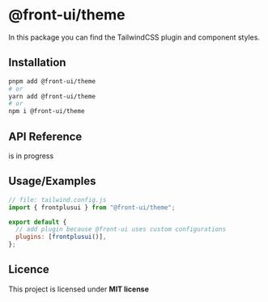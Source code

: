 # @front-ui/theme

In this package you can find the TailwindCSS plugin and component styles.

## Installation

```bash
pnpm add @front-ui/theme
# or
yarn add @front-ui/theme
# or
npm i @front-ui/theme
```

## API Reference

is in progress

## Usage/Examples

```js
// file: tailwind.config.js
import { frontplusui } from "@front-ui/theme";

export default {
  // add plugin because @front-ui uses custom configurations
  plugins: [frontplusui()],
};
```

## Licence

This project is licensed under **MIT license**

